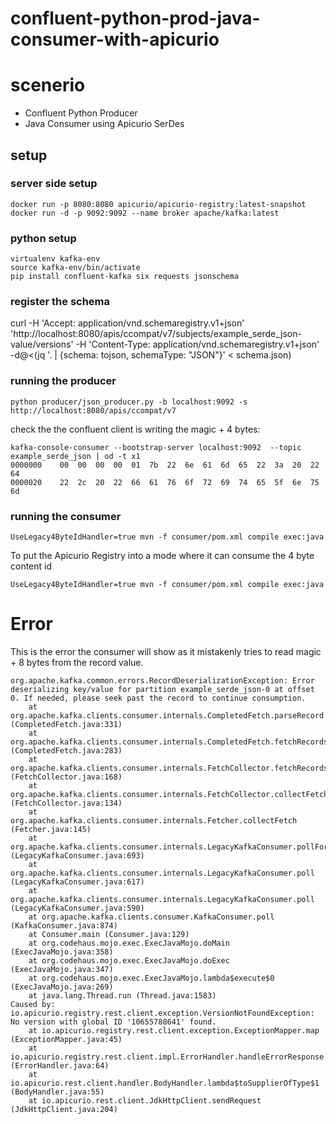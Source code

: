 # confluent-python-prod-java-consumer-with-apicurio

# scenerio

- Confluent Python Producer
- Java Consumer using Apicurio SerDes


## setup

### server side setup
```
docker run -p 8080:8080 apicurio/apicurio-registry:latest-snapshot
docker run -d -p 9092:9092 --name broker apache/kafka:latest
```


### python setup
```
virtualenv kafka-env
source kafka-env/bin/activate
pip install confluent-kafka six requests jsonschema
```

### register the schema

curl  -H 'Accept: application/vnd.schemaregistry.v1+json' 'http://localhost:8080/apis/ccompat/v7/subjects/example_serde_json-value/versions' -H 'Content-Type: application/vnd.schemaregistry.v1+json' -d@<(jq '. | {schema: tojson, schemaType: "JSON"}' < schema.json)

### running the producer

```
python producer/json_producer.py -b localhost:9092 -s http://localhost:8080/apis/ccompat/v7
```

check the the confluent client  is writing the magic + 4 bytes:

```
kafka-console-consumer --bootstrap-server localhost:9092  --topic example_serde_json | od -t x1
0000000    00  00  00  00  01  7b  22  6e  61  6d  65  22  3a  20  22  64
0000020    22  2c  20  22  66  61  76  6f  72  69  74  65  5f  6e  75  6d
```

### running the consumer

```
UseLegacy4ByteIdHandler=true mvn -f consumer/pom.xml compile exec:java
```

To put the Apicurio Registry into a mode where it can consume the 4 byte content id

```
UseLegacy4ByteIdHandler=true mvn -f consumer/pom.xml compile exec:java
```

# Error

This is the error the consumer will show as it mistakenly tries to read magic + 8 bytes from the record value.

```
org.apache.kafka.common.errors.RecordDeserializationException: Error deserializing key/value for partition example_serde_json-0 at offset 0. If needed, please seek past the record to continue consumption.
    at org.apache.kafka.clients.consumer.internals.CompletedFetch.parseRecord (CompletedFetch.java:331)
    at org.apache.kafka.clients.consumer.internals.CompletedFetch.fetchRecords (CompletedFetch.java:283)
    at org.apache.kafka.clients.consumer.internals.FetchCollector.fetchRecords (FetchCollector.java:168)
    at org.apache.kafka.clients.consumer.internals.FetchCollector.collectFetch (FetchCollector.java:134)
    at org.apache.kafka.clients.consumer.internals.Fetcher.collectFetch (Fetcher.java:145)
    at org.apache.kafka.clients.consumer.internals.LegacyKafkaConsumer.pollForFetches (LegacyKafkaConsumer.java:693)
    at org.apache.kafka.clients.consumer.internals.LegacyKafkaConsumer.poll (LegacyKafkaConsumer.java:617)
    at org.apache.kafka.clients.consumer.internals.LegacyKafkaConsumer.poll (LegacyKafkaConsumer.java:590)
    at org.apache.kafka.clients.consumer.KafkaConsumer.poll (KafkaConsumer.java:874)
    at Consumer.main (Consumer.java:129)
    at org.codehaus.mojo.exec.ExecJavaMojo.doMain (ExecJavaMojo.java:358)
    at org.codehaus.mojo.exec.ExecJavaMojo.doExec (ExecJavaMojo.java:347)
    at org.codehaus.mojo.exec.ExecJavaMojo.lambda$execute$0 (ExecJavaMojo.java:269)
    at java.lang.Thread.run (Thread.java:1583)
Caused by: io.apicurio.registry.rest.client.exception.VersionNotFoundException: No version with global ID '10655788641' found.
    at io.apicurio.registry.rest.client.exception.ExceptionMapper.map (ExceptionMapper.java:45)
    at io.apicurio.registry.rest.client.impl.ErrorHandler.handleErrorResponse (ErrorHandler.java:64)
    at io.apicurio.rest.client.handler.BodyHandler.lambda$toSupplierOfType$1 (BodyHandler.java:55)
    at io.apicurio.rest.client.JdkHttpClient.sendRequest (JdkHttpClient.java:204)
```


